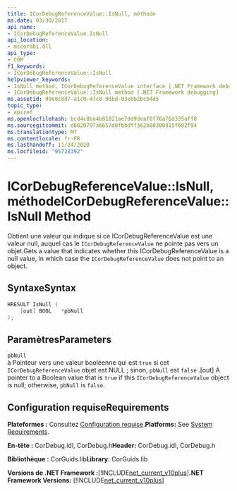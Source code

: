 ```yaml
---
title: ICorDebugReferenceValue::IsNull, méthode
ms.date: 03/30/2017
api_name:
- ICorDebugReferenceValue.IsNull
api_location:
- mscordbi.dll
api_type:
- COM
f1_keywords:
- ICorDebugReferenceValue::IsNull
helpviewer_keywords:
- IsNull method, ICorDebugReferenceValue interface [.NET Framework debugging]
- ICorDebugReferenceValue::IsNull method [.NET Framework debugging]
ms.assetid: 99e8c8d7-a1c0-47c8-9dbd-03e0b2bcb4d5
topic_type:
- apiref
ms.openlocfilehash: bcd4c8ba4b81821ae7dd9deaf0f76a76d335aff8
ms.sourcegitcommit: d8020797a6657d0fbbdff362b80300815f682f94
ms.translationtype: MT
ms.contentlocale: fr-FR
ms.lasthandoff: 11/24/2020
ms.locfileid: "95728392"
---
```

# <a name="icordebugreferencevalueisnull-method"></a><span data-ttu-id="2e61e-102">ICorDebugReferenceValue::IsNull, méthode</span><span class="sxs-lookup"><span data-stu-id="2e61e-102">ICorDebugReferenceValue::IsNull Method</span></span>

<span data-ttu-id="2e61e-103">Obtient une valeur qui indique si ce ICorDebugReferenceValue est une valeur null, auquel cas le `ICorDebugReferenceValue` ne pointe pas vers un objet.</span><span class="sxs-lookup"><span data-stu-id="2e61e-103">Gets a value that indicates whether this ICorDebugReferenceValue is a null value, in which case the `ICorDebugReferenceValue` does not point to an object.</span></span>  
  
## <a name="syntax"></a><span data-ttu-id="2e61e-104">Syntaxe</span><span class="sxs-lookup"><span data-stu-id="2e61e-104">Syntax</span></span>  
  
```cpp  
HRESULT IsNull (  
    [out] BOOL   *pbNull  
);  
```  
  
## <a name="parameters"></a><span data-ttu-id="2e61e-105">Paramètres</span><span class="sxs-lookup"><span data-stu-id="2e61e-105">Parameters</span></span>  

 `pbNull`  
 <span data-ttu-id="2e61e-106">à Pointeur vers une valeur booléenne qui est `true` si cet `ICorDebugReferenceValue` objet est NULL ; sinon, `pbNull` est `false` .</span><span class="sxs-lookup"><span data-stu-id="2e61e-106">[out] A pointer to a Boolean value that is `true` if this `ICorDebugReferenceValue` object is null; otherwise, `pbNull` is `false`.</span></span>  
  
## <a name="requirements"></a><span data-ttu-id="2e61e-107">Configuration requise</span><span class="sxs-lookup"><span data-stu-id="2e61e-107">Requirements</span></span>  

 <span data-ttu-id="2e61e-108">**Plateformes :** Consultez [Configuration requise](../../get-started/system-requirements.md).</span><span class="sxs-lookup"><span data-stu-id="2e61e-108">**Platforms:** See [System Requirements](../../get-started/system-requirements.md).</span></span>  
  
 <span data-ttu-id="2e61e-109">**En-tête :** CorDebug.idl, CorDebug.h</span><span class="sxs-lookup"><span data-stu-id="2e61e-109">**Header:** CorDebug.idl, CorDebug.h</span></span>  
  
 <span data-ttu-id="2e61e-110">**Bibliothèque :** CorGuids.lib</span><span class="sxs-lookup"><span data-stu-id="2e61e-110">**Library:** CorGuids.lib</span></span>  
  
 <span data-ttu-id="2e61e-111">**Versions de .NET Framework :**[!INCLUDE[net_current_v10plus](../../../../includes/net-current-v10plus-md.md)]</span><span class="sxs-lookup"><span data-stu-id="2e61e-111">**.NET Framework Versions:** [!INCLUDE[net_current_v10plus](../../../../includes/net-current-v10plus-md.md)]</span></span>
